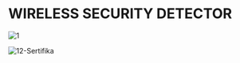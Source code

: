 # WIRELESS SECURITY DETECTOR 
![1](https://user-images.githubusercontent.com/110724459/229285808-0f0da909-0e06-4bf0-9549-e80094e25469.png)

![12-Sertifika](https://user-images.githubusercontent.com/110724459/229285843-80efd94a-28c5-4688-8cc9-99169f6cc027.jpg)

